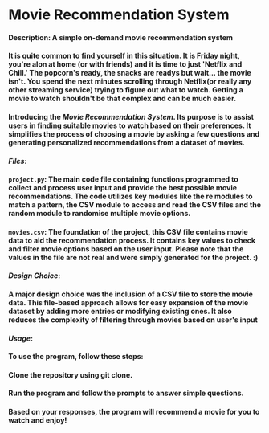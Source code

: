 # Movie Recommendation System
#### Description: A simple on-demand movie recommendation system


#### It is quite common to find yourself in this situation. It is Friday night, you're alon at home (or with friends) and it is time to just 'Netflix and Chill.' The popcorn's ready, the snacks are readys but wait... the movie isn't. You spend the next minutes scrolling through Netflix(or really any other streaming service) trying to figure out what to watch. Getting a movie to watch shouldn't be that complex and can be much easier.

#### Introducing the ***Movie Recommendation System***. Its purpose is to assist users in finding suitable movies to watch based on their preferences. It simplifies the process of choosing a movie by asking a few questions and generating personalized recommendations from a dataset of movies.

#### _Files_:
#### `project.py`: The main code file containing functions programmed to collect and process user input and provide the best possible movie recommendations. The code utilizes key modules like the re modules to match a pattern, the CSV module to access and read the CSV files and the random module to randomise multiple movie options.

#### `movies.csv`: The foundation of the project, this CSV file contains movie data to aid the recommendation process. It contains key values to check and filter movie options based on the user input. Please note that the values in the file are not real and were simply generated for the project. :)

#### _Design Choice_:
#### A major design choice was the inclusion of a CSV file to store the movie data. This file-based approach allows for easy expansion of the movie dataset by adding more entries or modifying existing ones. It also reduces the complexity of filtering through movies based on user's input

#### _Usage_:
#### To use the program, follow these steps:

#### Clone the repository using git clone.
#### Run the program and follow the prompts to answer simple questions.
#### Based on your responses, the program will recommend a movie for you to watch and enjoy!
